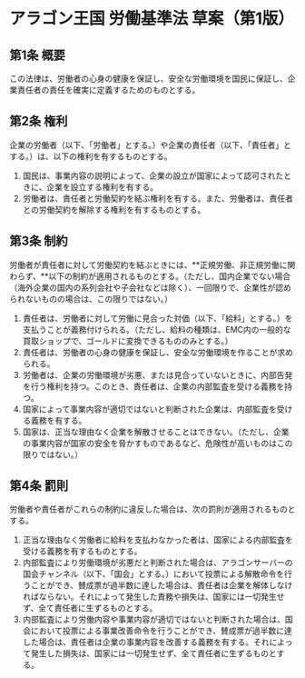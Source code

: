 # アラゴン王国 労働基準法 草案（第1版）
## 第1条 概要
この法律は、労働者の心身の健康を保証し、安全な労働環境を国民に保証し、企業責任者の責任を確実に定義するためのものとする。
## 第2条 権利
企業の労働者（以下、「労働者」とする。）や企業の責任者（以下、「責任者」とする。）は、以下の権利を有するものとする。
1. 国民は、事業内容の説明によって、企業の設立が国家によって認可されたときに、企業を設立する権利を有する。
2. 労働者は、責任者と労働契約を結ぶ権利を有する。また、労働者は、責任者との労働契約を解除する権利を有するものとする。
## 第3条 制約
労働者が責任者に対して労働契約を結ぶときには、**正規労働、非正規労働に関わらず、**以下の制約が適用されるものとする。（ただし、国内企業でない場合（海外企業の国内の系列会社や子会社などは除く）、一回限りで、企業性が認められないものの場合は、この限りではない。）
1. 責任者は、労働者に対して労働に見合った対価（以下、「給料」とする。）を支払うことが義務付けられる。（ただし、給料の種類は、EMC内の一般的な買取ショップで、ゴールドに変換できるもののみとする。）
2. 責任者は、労働者の心身の健康を保証し、安全な労働環境を作ることが求められる。
3. 労働者は、企業の労働環境が劣悪、または見合っていないときに、内部告発を行う権利を持つ。このとき、責任者は、企業の内部監査を受ける義務を持つ。
4. 国家によって事業内容が適切ではないと判断された企業は、内部監査を受ける義務を有する。
5. 国家は、正当な理由なく企業を解散させることはできない。（ただし、企業の事業内容が国家の安全を脅かすものであるなど、危険性が高いものはこの限りではない。）
## 第4条 罰則
労働者や責任者がこれらの制約に違反した場合は、次の罰則が適用されるものとする。
1. 正当な理由なく労働者に給料を支払わなかった者は、国家による内部監査を受ける義務を有するものとする。
2. 内部監査により労働環境が劣悪だと判断された場合は、アラゴンサーバーの国会チャンネル（以下、「国会」とする。）において投票による解散命令を行うことができ、賛成票が過半数に達した場合は、責任者は企業を解体しなければならない。それによって発生した責務や損失は、国家には一切発生せず、全て責任者に生ずるものとする。
3. 内部監査により労働内容や事業内容が適切ではないと判断された場合は、国会において投票による事業改善命令を行うことができ、賛成票が過半数に達した場合は、責任者は企業の事業内容を改善する義務を有する。それによって発生した損失は、国家には一切発生せず、全て責任者に生ずるものとする。